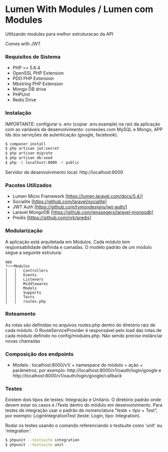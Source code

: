 # Lumen With Modules / Lumen com Modules
Utilizando modules para melhor estruturacao da API

Comes with JWT
 
### Requisitos de Sistema

- PHP >= 5.6.4
- OpenSSL PHP Extension
- PDO PHP Extension
- Mbstring PHP Extension
- Mongo DB drive
- PHPUnit
- Redis Drive

### Instalação

IMPORTANTE: configurar o .env (copiar .env.example) na raiz da aplicação com as variáveis de desenvolvimento: conexões com MySQL e Mongo, APP Ids dos servições de autenticação (google, facebook).

```sh
$ composer install
$ php artisan jwt:secret
$ php artisan migrate
$ php artisan db:seed
$ php -S localhost:8000 -t public
```

Servidor de desenvolvimento local: http://localhost:8000

### Pacotes Utilizados

- Lumen Micro Framework [https://lumen.laravel.com/docs/5.4/]
- Socialite [https://github.com/laravel/socialite]
- JWT Auth [https://github.com/tymondesigns/jwt-auth/]
- Laravel MongoDB [https://github.com/jenssegers/laravel-mongodb]
- Predis [https://github.com/nrk/predis]

### Modularização

A aplicação está arquitetada em Módulos. Cada módulo tem responsabilidade definida e
 camadas. O modelo padrão de um módulo segue a seguinte estrutura:
 
 ```
 app
 └───Modules
 │   │   Controllers
 │   │   Events
 │   │   Listeners
 │   │   Middlewares
 │   │   Models
 │   │   Supports
 │   │   Tests
 │   │   routes.php
 ```
 
### Roteamento

As rotas são definidas no arquivos routes.php dentro do diretório raiz de cada módulo.
O RouteServiceProvider é responsável pelo load das rotas de cada módulo definido no config/modules.php. Não sendo preciso instânciar novas chamadas

### Composição dos endpoints

- Modelo : localhost:8000/v1/ + namespace do módulo + ação + parâmetros, 
por exemplo: http://localhost:8000/v1/oauth/login/google e http://localhost:8000/v1/oauth/login/google/callback

### Testes
Existem dois tipos de testes: Integração e Unitário. O diretório padrão onde devem estar os casos é /Tests dentro do módulo em desenvolvimento.
Para testes de integração usar o padrão de nomenclatura "teste + tipo + Test", por exemplo: LoginIntegrationTest (teste: Login, tipo: Integration).

Rodar os testes usando o comando referenciando o testsuite como 'unit' ou 'integration':
```sh
$ phpunit --testsuite integration
$ phpunit --testsuite unit
```